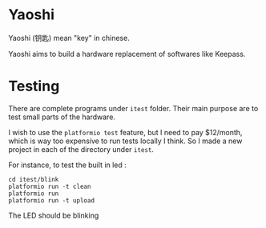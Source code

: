 # Yaoshi

Yaoshi (钥匙) mean "key" in chinese.

Yaoshi aims to build a hardware replacement of softwares like Keepass.


# Testing

There are complete programs under `itest` folder.
Their main purpose are to test small parts of the hardware.

I wish to use the `platformio test` feature, but I need to pay $12/month, which is way too expensive to run tests locally I think.
So I made a new project in each of the directory under `itest`.

For instance, to test the built in led :
```
cd itest/blink
platformio run -t clean
platformio run
platformio run -t upload
```
The LED should be blinking